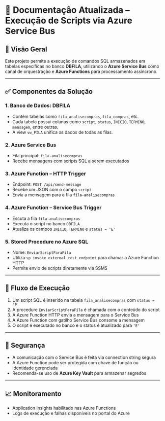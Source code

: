
# 📘 Documentação Atualizada – Execução de Scripts via Azure Service Bus

## 🧩 Visão Geral
Este projeto permite a execução de comandos SQL armazenados em tabelas específicas no banco **DBFILA**, utilizando o **Azure Service Bus** como canal de orquestração e **Azure Functions** para processamento assíncrono.

---

## ✅ Componentes da Solução

### 1. **Banco de Dados: DBFILA**
- Contém tabelas como `fila_analisecompras`, `fila_compras`, etc.
- Cada tabela possui colunas como `script`, `status`, `INICIO`, `TERMINO`, `mensagem`, entre outras.
- A view `vw_FILA` unifica os dados de todas as filas.

### 2. **Azure Service Bus**
- Fila principal: `fila-analisecompras`
- Recebe mensagens com scripts SQL a serem executados

### 3. **Azure Function – HTTP Trigger**
- Endpoint: `POST /api/send-message`
- Recebe um JSON com o campo `script`
- Envia a mensagem para a fila `fila-analisecompras`

### 4. **Azure Function – Service Bus Trigger**
- Escuta a fila `fila-analisecompras`
- Executa o script no banco `DBFILA`
- Atualiza os campos `INICIO`, `TERMINO` e `status = 'E'`

### 5. **Stored Procedure no Azure SQL**
- Nome: `EnviarScriptParaFila`
- Utiliza `sp_invoke_external_rest_endpoint` para chamar a Azure Function HTTP
- Permite envio de scripts diretamente via SSMS

---

## 🚀 Fluxo de Execução

1. Um script SQL é inserido na tabela `fila_analisecompras` com `status = 'P'`
2. A procedure `EnviarScriptParaFila` é chamada com o conteúdo do script
3. A Azure Function HTTP envia a mensagem para o Service Bus
4. A Azure Function com gatilho Service Bus consome a mensagem
5. O script é executado no banco e o status é atualizado para `'E'`

---

## 🔐 Segurança
- A comunicação com o Service Bus é feita via connection string segura
- A Azure Function pode ser protegida com chave de função ou identidade gerenciada
- Recomenda-se uso de **Azure Key Vault** para armazenar segredos

---

## 📈 Monitoramento
- Application Insights habilitado nas Azure Functions
- Logs de execução e falhas disponíveis no portal do Azure
